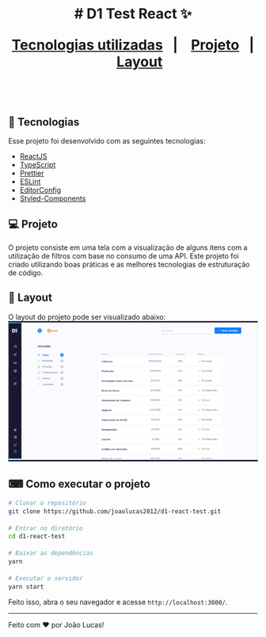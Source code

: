<h1 align="center">
  # D1 Test React ✨

<p align="center">
  <a href="#-tecnologias">Tecnologias utilizadas</a>&nbsp;&nbsp;&nbsp;|&nbsp;&nbsp;&nbsp;
  <a href="#-projeto">Projeto</a>&nbsp;&nbsp;&nbsp;|&nbsp;&nbsp;&nbsp;
  <a href="#-layout">Layout</a>
</p>

<br>

## 🚀 Tecnologias

Esse projeto foi desenvolvido com as seguintes tecnologias:

- [ReactJS](https://pt-br.reactjs.org/)
- [TypeScript](https://www.typescriptlang.org/)
- [Prettier](https://prettier.io/)
- [ESLint](https://eslint.org/)
- [EditorConfig](https://editorconfig.org/)
- [Styled-Components](https://styled-components.com/)

## 💻 Projeto

O projeto consiste em uma tela com a visualização de alguns itens com a utilização de filtros com base no consumo de uma API. Este projeto foi criado utilizando boas práticas e as melhores tecnologias de estruturação de código.

## 🔖 Layout

O layout do projeto pode ser visualizado abaixo:
![Layout](./src/assets/images/layout.png)

## ⌨ Como executar o projeto

```bash
# Clonar o repositório
git clone https://github.com/joaolucas2012/d1-react-test.git

# Entrar no diretório
cd d1-react-test

# Baixar as dependências
yarn

# Executar o servidor
yarn start
```

Feito isso, abra o seu navegador e acesse `http://localhost:3000/`.

---

Feito com ♥ por João Lucas!
